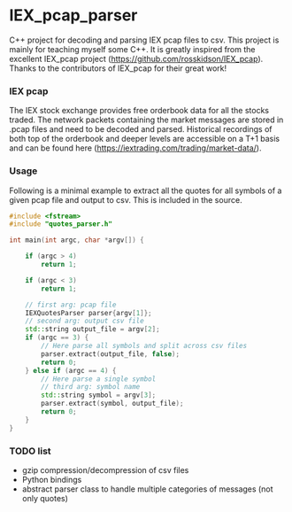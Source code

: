 # IEX_pcap_parser
C++ project for decoding and parsing IEX pcap files to csv. This project is mainly for teaching myself some C++. It is greatly inspired from the excellent IEX_pcap project
(https://github.com/rosskidson/IEX_pcap). Thanks to the contributors of IEX_pcap for their great work!

### IEX pcap

The IEX stock exchange provides free orderbook data for all the stocks traded. The network packets containing the
market messages are stored in .pcap files and need to be decoded and parsed. Historical recordings of both top of the
orderbook and deeper levels are accessible on a T+1 basis and can be found here (https://iextrading.com/trading/market-data/).


### Usage

Following is a minimal example to extract all the quotes for all symbols of a given pcap file and output to csv.  This is included in the source.

``` c++
#include <fstream>
#include "quotes_parser.h"

int main(int argc, char *argv[]) {

    if (argc > 4)
        return 1;

    if (argc < 3)
        return 1;

    // first arg: pcap file
    IEXQuotesParser parser{argv[1]};
    // second arg: output csv file
    std::string output_file = argv[2];
    if (argc == 3) {
        // Here parse all symbols and split across csv files
        parser.extract(output_file, false);
        return 0;
    } else if (argc == 4) {
        // Here parse a single symbol
        // third arg: symbol name
        std::string symbol = argv[3];
        parser.extract(symbol, output_file);
        return 0;
    }
}
```

### TODO list
- gzip compression/decompression of csv files
- Python bindings
- abstract parser class to handle multiple categories of messages (not only quotes)